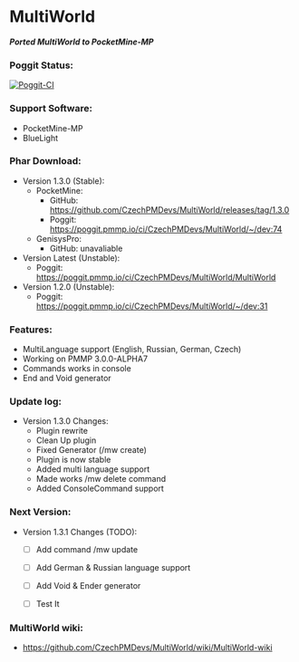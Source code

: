 # MultiWorld

_**Ported MultiWorld to PocketMine-MP**_

### Poggit Status:

[![Poggit-CI](https://image.ibb.co/mpVx1k/Poggit_Passed.png)](https://poggit.pmmp.io/ci/CzechPMDevs/MultiWorld/MultiWorld)

### Support Software:
  - PocketMine-MP
  - BlueLight

### Phar Download:
- Version 1.3.0 (Stable):
    - PocketMine:
        - GitHub: https://github.com/CzechPMDevs/MultiWorld/releases/tag/1.3.0
        - Poggit: https://poggit.pmmp.io/ci/CzechPMDevs/MultiWorld/~/dev:74
    - GenisysPro:
        - GitHub: unavaliable
- Version Latest (Unstable):
    - Poggit: https://poggit.pmmp.io/ci/CzechPMDevs/MultiWorld/MultiWorld
- Version 1.2.0 (Unstable):
    - Poggit: https://poggit.pmmp.io/ci/CzechPMDevs/MultiWorld/~/dev:31
    
    
### Features:
  - MultiLanguage support (English, Russian, German, Czech)
  - Working on PMMP 3.0.0-ALPHA7
  - Commands works in console
  - End and Void generator
  

### Update log:

- Version 1.3.0 Changes:
    - Plugin rewrite
    - Clean Up plugin
    - Fixed Generator (/mw create)
    - Plugin is now stable
    - Added multi language support
    - Made works /mw delete command
    - Added ConsoleCommand support
  
### Next Version:

- Version 1.3.1 Changes (TODO):
    - [ ] Add command /mw update
    - [ ] Add German & Russian language support
    - [ ] Add Void & Ender generator
    - [ ] Test It

  

### MultiWorld wiki:

- https://github.com/CzechPMDevs/MultiWorld/wiki/MultiWorld-wiki
